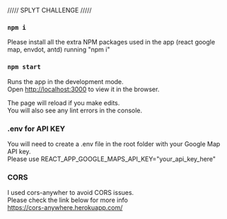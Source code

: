 ///// SPLYT CHALLENGE /////

### `npm i`

Please install all the extra NPM packages used in the app (react google map, envdot, antd) running "npm i"

### `npm start`

Runs the app in the development mode.<br>
Open [http://localhost:3000](http://localhost:3000) to view it in the browser.

The page will reload if you make edits.<br>
You will also see any lint errors in the console.

### .env for API KEY

You will need to create a .env file in the root folder with your Google Map API key.<br> 
Please use REACT_APP_GOOGLE_MAPS_API_KEY="your_api_key_here"


### CORS
I used cors-anywher to avoid CORS issues.<br>
Please check the link below for more info<br>
https://cors-anywhere.herokuapp.com/
